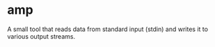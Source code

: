 # amp
A small tool that reads data from standard input (stdin) and writes it to various output streams.

